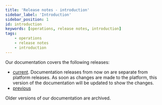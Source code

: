 ```yaml
---
title: 'Release notes - introduction'
sidebar_label: 'Introduction'
sidebar_position: 1
id: introduction
keywords: [operations, release notes, introduction]
tags:
    - operations
    - release notes
    - introduction
---
```


Our documentation covers the following releases:

- [current](../../../operations/release-notes/current/). Documentation releases from now on are separate from platform releases. As soon as changes are made to the platform, this version of the documentation will be updated to show the changes.
- [previous](../../../operations/release-notes/previous/)

Older versions of our documentation are archived.




